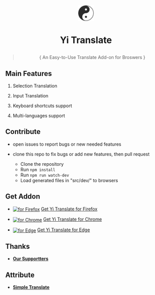 
<p align='center' ><sub><img src="src/icons/64.png" width=50px height=50px></sub></p>

# <p align='center' > Yi Translate</p>
> <p align='center' >{ An Easy-to-Use Translate Add-on for Broswers }</p>



## Main Features

1. Selection Translation

2. Input Translation

3. Keyboard shortcuts support

4. Multi-languages support


## Contribute

- open issues to report bugs or new needed features

- clone this repo to fix bugs or add new features, then pull request

    - Clone the repository 
    - Run `npm install`
    - Run `npm run watch-dev`
    - Load generated files in "src/dev/" to browsers


## Get Addon

- [<img src="other\browser-icons\firefox-100.png" width="40" height="40" align="center" alt="for Firefox">](https://addons.mozilla.org/firefox/addon/yi-translate/)    [Get Yi Translate for Firefox](https://addons.mozilla.org/firefox/addon/yi-translate/)

- [<img src="other\browser-icons\chrome-100.png" width="40" height="40" align="center" alt="for Chrome">](https://chrome.google.com/webstore/detail/yi-translate/faljelicjmfoeappigahkpajbfbkimpj)    [Get Yi Translate for Chrome](https://chrome.google.com/webstore/detail/yi-translate/faljelicjmfoeappigahkpajbfbkimpj)

- [<img src="other\browser-icons\edge-100.png" width="40" height="40" align="center" alt="for Edge">](https://microsoftedge.microsoft.com/addons/detail/edfmadficdboalegoclejlgabmheafbm)    [Get Yi Translate for Edge](upcoming...)
<!-- [<img src="other\browser-icons\edge-100.png" width="40" height="40" align="center" alt="for Edge">](https://microsoftedge.microsoft.com/addons/detail/edfmadficdboalegoclejlgabmheafbm)    for Edge: https://microsoftedge.microsoft.com/addons/detail/edfmadficdboalegoclejlgabmheafbm -->


## Thanks

- **[Our Supportters](https://github.com/lyldev/yi-translate/blob/master/BACKERS.md)**


## Attribute

- **[Simple Translate](https://github.com/sienori/simple-translate)**

